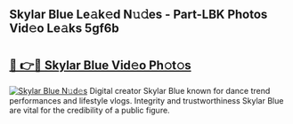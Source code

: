 ## Skylar Blue Le𝚊k𝚎d N𝚞𝚍es - Part-LBK Photos Vid𝚎o Le𝚊ks 5gf6b

# <h2><a href="http://fbeqhx.evod.top/?m=Skylar+Blue">🔗 👉🔴 Skylar Blue Vid𝚎o Ph𝚘t𝚘s</a></h2>

[![Skylar Blue N𝚞d𝚎s](https://i.imgur.com/8V9OHl7.gif)](http://fbeqhx.evod.top/?m=Skylar+Blue)
Digital creator Skylar Blue known for dance trend performances and lifestyle vlogs. Integrity and trustworthiness Skylar Blue are vital for the credibility of a public figure. 
